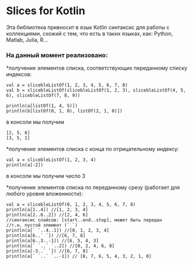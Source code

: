 # Slices for Kotlin

Эта библиотека привносит в язык Kotlin синтаксис для работы с коллекциями, 
схожий с тем, что есть в таких языках, как: Python, Matlab, Julia, R...

### На данный момент реализовано:

*получение элементов списка, соответствующих переданному списку индексов:
  ```
  val a = slicebleListOf(1, 2, 3, 4, 5, 6, 7, 8)
  val b = slicebleListOf(slicebleListOf(1, 2, 3), slicebleListOf(4, 5, 6), slicebleListOf(7, 8, 9))
  
  println(a[listOf(1, 4, 5)]) 
  println(b[listOf(0, 1, 0), listOf(2, 1, 0)])
  ```
  в консоли мы получим 
  ```
  [2, 5, 6]
  [3, 5, 1]
  ```
  *получение элементов списка с конца по отрицательному индексу:
  ```
  val a = slicebleListOf(1, 2, 3, 4)
  println(a[-2])
  ```
  в консоли мы получим число 3
  
  *получение элементов списка по переданному срезу (работает для любого уровня вложенности):
  ```
  val a = slicebleListOf(0, 1, 2, 3, 4, 5, 6, 7, 8)
  println(a[1..4]) //[1, 2, 3, 4]
  println(a[2..6..2]) //[2, 4, 6]
  //синтаксис слайсов: [start..end..step], может быть передан
  //т.н. пустой элемент (` `)
  println(a[` `..4..1]) //[0, 1, 2, 3, 4]
  println(a[6..` `]) //[6, 7, 8]
  println(a[6..3..-1]) //[6, 5, 4, 3]
  println(a[` `..` `..2]) //[0, 2, 4, 6, 8]
  println(a[-3..` `]) //[6, 7, 8]
  println(a[` `..` `..-1]) // [8, 7, 6, 5, 4, 3, 2, 1, 0]
  ```
